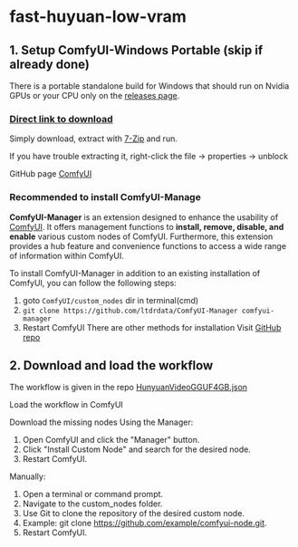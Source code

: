 # fast-huyuan-low-vram

## 1. Setup ComfyUI-Windows Portable (skip if already done)

There is a portable standalone build for Windows that should run on Nvidia GPUs or your CPU only on the [releases page](https://github.com/comfyanonymous/ComfyUI/releases).

### [Direct link to download](https://github.com/comfyanonymous/ComfyUI/releases/latest/download/ComfyUI_windows_portable_nvidia.7z)

Simply download, extract with [7-Zip](https://7-zip.org) and run.

If you have trouble extracting it, right-click the file -> properties -> unblock

GitHub page [ComfyUI](https://github.com/comfyanonymous/ComfyUI?tab=readme-ov-file)

### Recommended to install ComfyUI-Manage
**ComfyUI-Manager** is an extension designed to enhance the usability of [ComfyUI](https://github.com/comfyanonymous/ComfyUI). It offers management functions to **install, remove, disable, and enable** various custom nodes of ComfyUI. Furthermore, this extension provides a hub feature and convenience functions to access a wide range of information within ComfyUI.

To install ComfyUI-Manager in addition to an existing installation of ComfyUI, you can follow the following steps:

1. goto `ComfyUI/custom_nodes` dir in terminal(cmd)
2. `git clone https://github.com/ltdrdata/ComfyUI-Manager comfyui-manager`
3. Restart ComfyUI
There are other methods for installation Visit [GitHub repo](https://github.com/ltdrdata/ComfyUI-Manager/tree/main)

## 2. Download and load the workflow

The workflow is given in the repo [HunyuanVideoGGUF4GB.json](https://github.com/Arshadshemilk/fast-huyuan-low-vram/edit/main/HunyuanVideoGGUF4GB.json)

Load the workflow in ComfyUI

Download the missing nodes
Using the Manager:
1. Open ComfyUI and click the "Manager" button. 
2. Click "Install Custom Node" and search for the desired node. 
3. Restart ComfyUI.
   
Manually:
1. Open a terminal or command prompt. 
2. Navigate to the custom_nodes folder. 
3. Use Git to clone the repository of the desired custom node. 
4. Example: git clone https://github.com/example/comfyui-node.git. 
5. Restart ComfyUI. 
